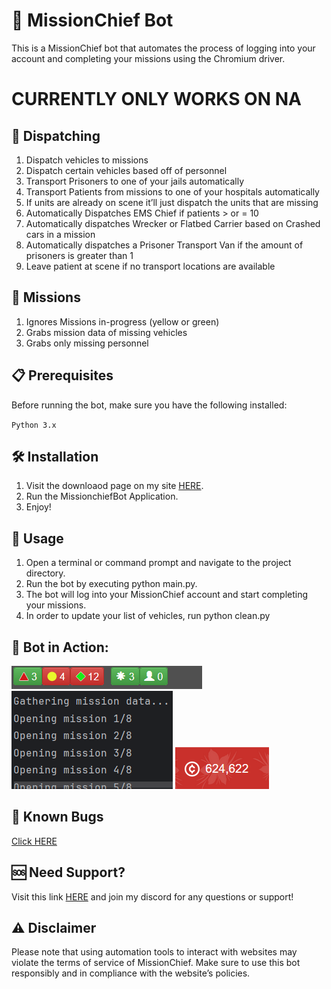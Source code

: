 # 🚒 MissionChief Bot
This is a MissionChief bot that automates the process of logging into your account and completing your missions using the Chromium driver.

# CURRENTLY ONLY WORKS ON NA

## 🚨 Dispatching
1. Dispatch vehicles to missions
2. Dispatch certain vehicles based off of personnel
3. Transport Prisoners to one of your jails automatically
4. Transport Patients from missions to one of your hospitals automatically
5. If units are already on scene it’ll just dispatch the units that are missing
6. Automatically Dispatches EMS Chief if patients > or = 10
7. Automatically dispatches Wrecker or Flatbed Carrier based on Crashed cars in a mission
8. Automatically dispatches a Prisoner Transport Van if the amount of prisoners is greater than 1
9. Leave patient at scene if no transport locations are available

## 🎯 Missions
1. Ignores Missions in-progress (yellow or green)
2. Grabs mission data of missing vehicles
3. Grabs only missing personnel


## 📋 Prerequisites
Before running the bot, make sure you have the following installed:

`Python 3.x`

## 🛠️ Installation
1. Visit the downloaod page on my site [HERE](https://files.natemarcellus.com/download/MissionchiefBot).
2. Run the MissionchiefBot Application.
3. Enjoy!


## 🚀 Usage
1. Open a terminal or command prompt and navigate to the project directory.
2. Run the bot by executing python main.py.
3. The bot will log into your MissionChief account and start completing your missions.
4. In order to update your list of vehicles, run python clean.py

## 📸 Bot in Action:
![img.png](/imgs/img.png)
![img_1.png](/imgs/img_1.png)
![img_2.png](/imgs/img_2.png)

## 🐞 Known Bugs
[Click HERE](KnownBugs.MD)

## 🆘 Need Support?
Visit this link [HERE](https://links.natemarcellus.com)  and join my discord for any questions or support!

## ⚠️ Disclaimer
Please note that using automation tools to interact with websites may violate the terms of service of MissionChief. Make sure to use this bot responsibly and in compliance with the website’s policies.